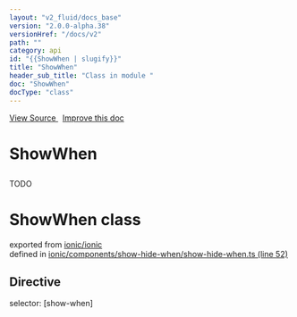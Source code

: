 ```yaml
---
layout: "v2_fluid/docs_base"
version: "2.0.0-alpha.38"
versionHref: "/docs/v2"
path: ""
category: api
id: "{{ShowWhen | slugify}}"
title: "ShowWhen"
header_sub_title: "Class in module "
doc: "ShowWhen"
docType: "class"
---
```



<div class="improve-docs">
  <a href='http://github.com/driftyco/ionic2/tree/master/ionic/components/show-hide-when/show-hide-when.ts#L51'>
    View Source
  </a>
  &nbsp;
  <a href='http://github.com/driftyco/ionic2/edit/master/ionic/components/show-hide-when/show-hide-when.ts#L51'>
    Improve this doc
  </a>
</div>




<h1 class="api-title">

  ShowWhen



</h1>





<p>TODO</p>


<h1 class="class export">ShowWhen <span class="type">class</span></h1>
<p class="module">exported from <a href='undefined'>ionic/ionic</a><br/>
defined in <a href="https://github.com/driftyco/ionic2/tree/master/ionic/components/show-hide-when/show-hide-when.ts#L52-L80">ionic/components/show-hide-when/show-hide-when.ts (line 52)</a>
</p>
<h2>Directive</h2>
  <span>selector: [show-when]</span>




